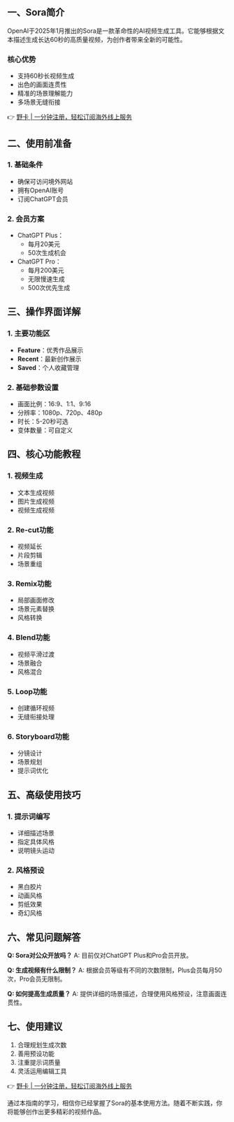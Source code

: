 ## **一、Sora简介**

OpenAI于2025年1月推出的Sora是一款革命性的AI视频生成工具。它能够根据文本描述生成长达60秒的高质量视频，为创作者带来全新的可能性。

### **核心优势**

* 支持60秒长视频生成
* 出色的画面连贯性
* 精准的场景理解能力
* 多场景无缝衔接

👉 [野卡 | 一分钟注册，轻松订阅海外线上服务](https://bit.ly/bewildcard)

## **二、使用前准备**

### **1. 基础条件**

* 确保可访问境外网站
* 拥有OpenAI账号
* 订阅ChatGPT会员

### **2. 会员方案**

* ChatGPT Plus：
  - 每月20美元
  - 50次生成机会
* ChatGPT Pro：
  - 每月200美元
  - 无限慢速生成
  - 500次优先生成

## **三、操作界面详解**

### **1. 主要功能区**

* **Feature**：优秀作品展示
* **Recent**：最新创作展示
* **Saved**：个人收藏管理

### **2. 基础参数设置**

* 画面比例：16:9、1:1、9:16
* 分辨率：1080p、720p、480p
* 时长：5-20秒可选
* 变体数量：可自定义

## **四、核心功能教程**

### **1. 视频生成**

* 文本生成视频
* 图片生成视频
* 视频生成视频

### **2. Re-cut功能**

* 视频延长
* 片段剪辑
* 场景重组

### **3. Remix功能**

* 局部画面修改
* 场景元素替换
* 风格转换

### **4. Blend功能**

* 视频平滑过渡
* 场景融合
* 风格混合

### **5. Loop功能**

* 创建循环视频
* 无缝衔接处理

### **6. Storyboard功能**

* 分镜设计
* 场景规划
* 提示词优化

## **五、高级使用技巧**

### **1. 提示词编写**

* 详细描述场景
* 指定具体风格
* 说明镜头运动

### **2. 风格预设**

* 黑白胶片
* 动画风格
* 剪纸效果
* 奇幻风格

## **六、常见问题解答**

**Q: Sora对公众开放吗？**
A: 目前仅对ChatGPT Plus和Pro会员开放。

**Q: 生成视频有什么限制？**
A: 根据会员等级有不同的次数限制，Plus会员每月50次，Pro会员无限制。

**Q: 如何提高生成质量？**
A: 提供详细的场景描述，合理使用风格预设，注意画面连贯性。

## **七、使用建议**

1. 合理规划生成次数
2. 善用预设功能
3. 注重提示词质量
4. 灵活运用编辑工具

👉 [野卡 | 一分钟注册，轻松订阅海外线上服务](https://bit.ly/bewildcard)

通过本指南的学习，相信你已经掌握了Sora的基本使用方法。随着不断实践，你将能够创作出更多精彩的视频作品。